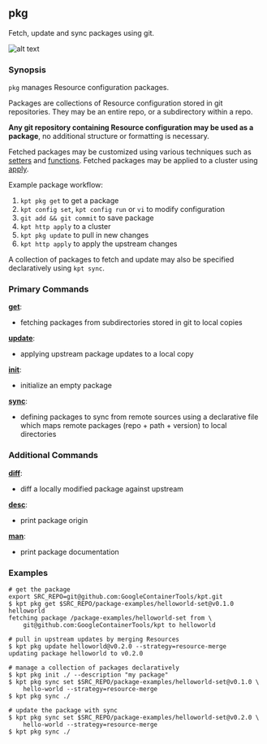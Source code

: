 ## pkg

Fetch, update and sync packages using git.

![alt text][demo]

### Synopsis

`pkg` manages Resource configuration packages.

Packages are collections of Resource configuration stored in git repositories.
They may be an entire repo, or a subdirectory within a repo.

**Any git repository containing Resource configuration may be used as a package**,
no additional structure or formatting is necessary.

Fetched packages may be customized using various techniques such as [setters] and [functions].
Fetched packages may be applied to a cluster using [apply].

Example package workflow:

1. `kpt pkg get` to get a package
2. `kpt config set`, `kpt config run` or `vi` to modify configuration
3. `git add && git commit` to save package
4. `kpt http apply` to a cluster
5. `kpt pkg update` to pull in new changes
6. `kpt http apply` to apply the upstream changes

A collection of packages to fetch and update may also be specified declaratively using `kpt sync`.

### Primary Commands

**[get](get.md)**:
- fetching packages from subdirectories stored in git to local copies

**[update](update.md)**:
- applying upstream package updates to a local copy

**[init](init.md)**:
- initialize an empty package

**[sync](sync.md)**:
- defining packages to sync from remote sources using a declarative file which
  maps remote packages (repo + path + version) to local directories

### Additional Commands

**[diff](diff.md)**:
- diff a locally modified package against upstream

**[desc](desc.md)**:
- print package origin

**[man](man.md)**:
- print package documentation

### Examples

    # get the package
    export SRC_REPO=git@github.com:GoogleContainerTools/kpt.git
    $ kpt pkg get $SRC_REPO/package-examples/helloworld-set@v0.1.0 helloworld
    fetching package /package-examples/helloworld-set from \
        git@github.com:GoogleContainerTools/kpt to helloworld

    # pull in upstream updates by merging Resources
    $ kpt pkg update helloworld@v0.2.0 --strategy=resource-merge
    updating package helloworld to v0.2.0

    # manage a collection of packages declaratively
    $ kpt pkg init ./ --description "my package"
    $ kpt pkg sync set $SRC_REPO/package-examples/helloworld-set@v0.1.0 \
        hello-world --strategy=resource-merge
    $ kpt pkg sync ./

    # update the package with sync
    $ kpt pkg sync set $SRC_REPO/package-examples/helloworld-set@v0.2.0 \
        hello-world --strategy=resource-merge
    $ kpt pkg sync ./

### 

[demo]: https://storage.googleapis.com/kpt-dev/docs/pkg.gif "kpt pkg"
[setters]: ../config/setters.md
[functions]: ../functions
[apply]: ../http/apply.md